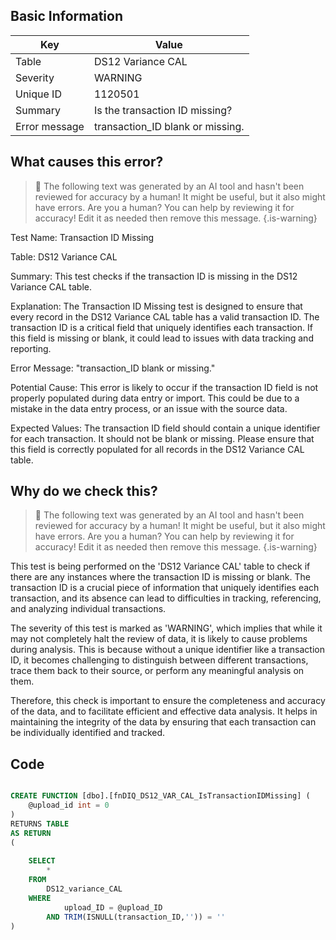 ## Basic Information
| Key         | Value          |
|-------------|----------------|
| Table       | DS12 Variance CAL |
| Severity    | WARNING |
| Unique ID   | 1120501   |
| Summary     | Is the transaction ID missing? |
| Error message | transaction_ID blank or missing. |

## What causes this error?

> :robot: The following text was generated by an AI tool and hasn't been reviewed for accuracy by a human! It might be useful, but it also might have errors. Are you a human? You can help by reviewing it for accuracy! Edit it as needed then remove this message.
{.is-warning}

Test Name: Transaction ID Missing

Table: DS12 Variance CAL

Summary: This test checks if the transaction ID is missing in the DS12 Variance CAL table.

Explanation: The Transaction ID Missing test is designed to ensure that every record in the DS12 Variance CAL table has a valid transaction ID. The transaction ID is a critical field that uniquely identifies each transaction. If this field is missing or blank, it could lead to issues with data tracking and reporting.

Error Message: "transaction_ID blank or missing."

Potential Cause: This error is likely to occur if the transaction ID field is not properly populated during data entry or import. This could be due to a mistake in the data entry process, or an issue with the source data.

Expected Values: The transaction ID field should contain a unique identifier for each transaction. It should not be blank or missing. Please ensure that this field is correctly populated for all records in the DS12 Variance CAL table.
## Why do we check this?

> :robot: The following text was generated by an AI tool and hasn't been reviewed for accuracy by a human! It might be useful, but it also might have errors. Are you a human? You can help by reviewing it for accuracy! Edit it as needed then remove this message.
{.is-warning}

This test is being performed on the 'DS12 Variance CAL' table to check if there are any instances where the transaction ID is missing or blank. The transaction ID is a crucial piece of information that uniquely identifies each transaction, and its absence can lead to difficulties in tracking, referencing, and analyzing individual transactions.

The severity of this test is marked as 'WARNING', which implies that while it may not completely halt the review of data, it is likely to cause problems during analysis. This is because without a unique identifier like a transaction ID, it becomes challenging to distinguish between different transactions, trace them back to their source, or perform any meaningful analysis on them.

Therefore, this check is important to ensure the completeness and accuracy of the data, and to facilitate efficient and effective data analysis. It helps in maintaining the integrity of the data by ensuring that each transaction can be individually identified and tracked.
## Code

```sql

CREATE FUNCTION [dbo].[fnDIQ_DS12_VAR_CAL_IsTransactionIDMissing] (
	@upload_id int = 0
)
RETURNS TABLE
AS RETURN
(
	
	SELECT
		*
	FROM 
		DS12_variance_CAL
	WHERE 
			upload_ID = @upload_ID 
		AND TRIM(ISNULL(transaction_ID,'')) = ''
)
```
